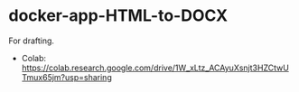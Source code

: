 # docker-app-HTML-to-DOCX
For drafting.

- Colab: https://colab.research.google.com/drive/1W_xLtz_ACAyuXsnjt3HZCtwUTmux65jm?usp=sharing
